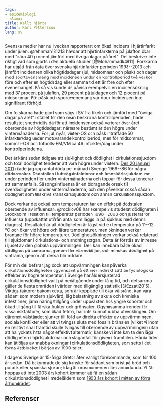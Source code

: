 ```yaml
---
tags:
- epidemiologi
- klimat
title: Kallt hjärta
author: Karl Pettersson
lang: sv
---
```


Svenska medier har nu i veckan rapporterat om ökad incidens i hjärtinfarkt
under julen. @rehnman181213 hävdar att hjärtinfarkterna på julafton ökar med
"nära 40 procent jämfört med övriga dagar på året". Det beskriver inte riktigt
vad som gjorts i den aktuella studien [@Mohammadk4811]. Forskarna har utgått
från data över svenska hjärtinfarkter perioden 1998--2013 och jämfört
incidensen olika högtidsdagar (jul, midsommar och påsk) och dagar med
sportevenemang med incidensen under en kontrollperiod två veckor före och efter
en högtidsdag eller samma tid ett år före och efter evenemanget. På så vis
kunde de påvisa exempelvis en incidensökning med 37 procent på julafton, 29
procent på juldagen och 12 procent på midsommar. För påsk och sportevenemang
var dock incidensen inte signifikant förhöjd.

Om forskarna hade gjort som sägs i SVT-artikeln och jämfört med "övriga dagar
på året" i stället för den ovan beskrivna kontrollperioden, hade resultatet
snedvridits därför att incidensen också varierar över året oberoende av
högtidsdagar: närmare bestämt är den högre under vintermånaderna. För jul,
nyår, vinter-OS och påsk inträffade 50 infarkter/dag under motsvarande
kontrollperiod, men för midsommar, sommar-OS och fotbolls-EM/VM ca 46
infarkter/dag under kontrollperioderna.

Det är känt sedan tidigare att sjuklighet och dödlighet i cirkulationssjukdom
och total dödlighet tenderar att vara högre under vintern. [Den 20 januari
2011](https://diversepedanteri.blogspot.com/2011/01/treklover.html) ritade jag
upp antal döda per månad i Sverige 1969--86 för några dödsorsaker. Dödsfallen i
luftvägsinfektioner och kranskärlssjukdom var under perioden fler under
vintermånaderna och toppar för dessa tenderar att sammanfalla. Säsongsinfluensa
är en bidragande orsak till överdödligheten under vintermånaderna, och den
påverkar också sådan dödlighet som tillskrivs kranskärlssjukdom och annan
cirkulationssjukdom.

Dock verkar det också som temperaturen har en effekt på dödstalen oberoende av
influensan. @rocklov08 har exempelvis studerat dödligheten i Stockholm i
relation till temperatur perioden 1998--2003 och justerat för influensa
(uppskattat utifrån antal som läggs in på sjukhus med denna diagnos).
Resultatet är att dödligheten är lägst vid en temperatur på 11--12 °C och ökar
vid högre och lägre temperaturer, men ökningen verkar brantare för högre
temperaturer. Dödlighetsökningen verkar också relaterad till sjukdomar i
cirkulations- och andningsorgan. Detta är förstås av intresse i ljuset av den
globala uppvärmningen. Den kan innebära både ökad dödlighet på somrarna, genom
fler värmeböljor, och minskad dödlighet på vintrarna, genom att dessa blir
mildare.

För min del befarar jag dock att uppvärmningen kan påverka
cirkulationsdödligheten ogynnsamt på ett mer indirekt sätt än fysiologiska
effekter av högre temperatur. I Sverige har åldersjusterad
cirkulationsdödlighet varit på nedåtgående under lång tid, och detsamma gäller
de flesta områden i världen med tillgänglig statistik [@Ezzati2015]. Viktiga
faktorer bakom detta, som är kopplade till ökat välstånd, kan vara sådant som
modern sjukvård, låg belastning av akuta och kroniska infektioner, jämn
näringstillgång under uppväxten hos yngre kohorter och ökad tillgång till
färska frukter och grönsaker. Ogynnsamma trender för vissa riskfaktorer, som
ökad fetma, har inte kunnat rubba utvecklingen. Om däremot välståndet sjunker
till följd av direkta effekter av uppvärmningen, sociala konflikter eller att
vi tvingas sluta med fossila bränslen (vilket vi inom en relativt snar framtid
skulle tvingas till oberoende av uppvärmningen) utan att ha lyckats hitta något
effektivt alternativ, kanske vi inte kan ta den låga dödligheten i
hjärtsjukdomar och slaganfall för given i framtiden. Hårda tider kan åtföljas
av snabba ökningar i cirkulationsdödligheten, som setts i det forna östblocket
i början av 1990-talet.

I dagens Sverige är 15-åriga Gretor åter vanligt förekommande, som för 100 år
sedan. Då bekymrade de sig kanske för sådant som brist på bröd och potatis
eller spanska sjukan; idag är orosmomenten litet annorlunda. Vi får hoppas att
inte 2003 års kohort kommer att få en sådan cirkulationsdödlighet i
medelåldern som [1903 års kohort i mitten av förra århundradet](https://mortchart.klpn.se/charts/circpop4290s15e18meantrue.html).

## Referenser
